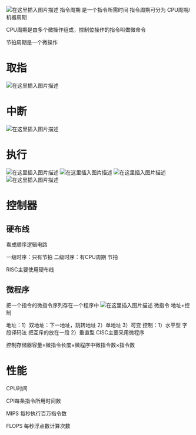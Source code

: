 ![在这里插入图片描述](https://img-blog.csdnimg.cn/20200714155949812.png?x-oss-process=image/watermark,type_ZmFuZ3poZW5naGVpdGk,shadow_10,text_aHR0cHM6Ly9ibG9nLmNzZG4ubmV0L3dlaXhpbl80MzYyNzU2MQ==,size_16,color_FFFFFF,t_70)
指令周期 是一个指令所需时间
指令周期可分为 CPU周期/机器周期

CPU周期是由多个微操作组成，控制位操作的指令叫做微命令

节拍周期是一个微操作

# 取指
![在这里插入图片描述](https://img-blog.csdnimg.cn/20200714195253195.png)
# 中断
![在这里插入图片描述](https://img-blog.csdnimg.cn/20200714195345335.png)
# 执行
![在这里插入图片描述](https://img-blog.csdnimg.cn/20200714165451552.png?x-oss-process=image/watermark,type_ZmFuZ3poZW5naGVpdGk,shadow_10,text_aHR0cHM6Ly9ibG9nLmNzZG4ubmV0L3dlaXhpbl80MzYyNzU2MQ==,size_16,color_FFFFFF,t_70)
![在这里插入图片描述](https://img-blog.csdnimg.cn/20200714165510546.png?x-oss-process=image/watermark,type_ZmFuZ3poZW5naGVpdGk,shadow_10,text_aHR0cHM6Ly9ibG9nLmNzZG4ubmV0L3dlaXhpbl80MzYyNzU2MQ==,size_16,color_FFFFFF,t_70)
![在这里插入图片描述](https://img-blog.csdnimg.cn/20200714165607234.png?x-oss-process=image/watermark,type_ZmFuZ3poZW5naGVpdGk,shadow_10,text_aHR0cHM6Ly9ibG9nLmNzZG4ubmV0L3dlaXhpbl80MzYyNzU2MQ==,size_16,color_FFFFFF,t_70)
![在这里插入图片描述](https://img-blog.csdnimg.cn/20200714165620966.png?x-oss-process=image/watermark,type_ZmFuZ3poZW5naGVpdGk,shadow_10,text_aHR0cHM6Ly9ibG9nLmNzZG4ubmV0L3dlaXhpbl80MzYyNzU2MQ==,size_16,color_FFFFFF,t_70)

# 控制器
## 硬布线
看成顺序逻辑电路
 
一级时序：只有节拍
二级时序：有CPU周期 节拍

RISC主要使用硬布线

## 微程序
把一个指令的微指令序列存在一个程序中
![在这里插入图片描述](https://img-blog.csdnimg.cn/20200714211407283.png?x-oss-process=image/watermark,type_ZmFuZ3poZW5naGVpdGk,shadow_10,text_aHR0cHM6Ly9ibG9nLmNzZG4ubmV0L3dlaXhpbl80MzYyNzU2MQ==,size_16,color_FFFFFF,t_70)
微指令 地址+控制

地址：1）双地址：下一地址，跳转地址 2）单地址 3）可变
控制：1）水平型 字段译码法 把互斥的放在一段 2）垂直型
CISC主要采用微程序

控制存储器容量=微指令长度×微程序中微指令数×指令数

# 性能
CPU时间

CPI每条指令所用时间数

MIPS 每秒执行百万指令数

FLOPS 每秒浮点数计算次数